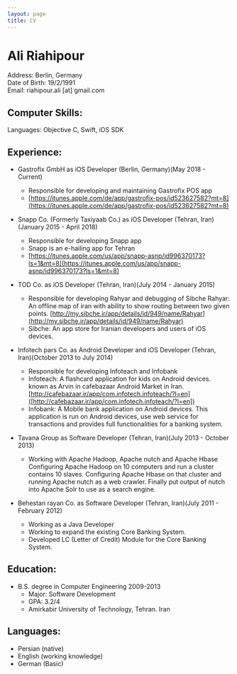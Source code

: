 ```yaml
---
layout: page
title: CV
---
```

# Ali Riahipour

Address: Berlin, Germany<br>
Date of Birth: 19/2/1991<br>
Email: riahipour.ali [at] gmail.com


## Computer Skills:

Languages: Objective C, Swift, iOS SDK<br>

## Experience:

+ Gastrofix GmbH as iOS Developer (Berlin, Germany)(May 2018 - Current)

	- Responsible for developing and maintaining Gastrofix POS app
	- [https://itunes.apple.com/de/app/gastrofix-pos/id523627582?mt=8](https://itunes.apple.com/de/app/gastrofix-pos/id523627582?mt=8)

+ Snapp Co. (Formerly Taxiyaab Co.) as iOS Developer (Tehran, Iran)(January 2015 - April 2018)
 
	- Responsible for developing Snapp app
	- Snapp is an e-hailing app for Tehran
	- [https://itunes.apple.com/us/app/snapp-asnp/id996370173?ls=1&mt=8](https://itunes.apple.com/us/app/snapp-asnp/id996370173?ls=1&mt=8)

+ TOD Co. as iOS Developer (Tehran, Iran)(July 2014 - January 2015)

	- Responsible for developing Rahyar and debugging of Sibche
Rahyar: An offline map of iran with ability to show routing between two given points. 
[http://my.sibche.ir/app/details/id/949/name/Rahyar](http://my.sibche.ir/app/details/id/949/name/Rahyar)		
	- Sibche: An app store for Iranian developers and users of iOS devices.
+ Infotech pars Co. as Android Developer and iOS Developer (Tehran, Iran)(October 2013 to July 2014)

	- Responsible for developing Infoteach and Infobank
	- Infoteach: A flashcard application for kids on Android devices. known as Arvin in cafebazaar Android Market in Iran. 
[http://cafebazaar.ir/app/com.infotech.infoteach/?l=en]([http://cafebazaar.ir/app/com.infotech.infoteach/?l=en])
	- Infobank: A Mobile bank application on Android devices. This application is run on Android devices, use web service for transactions and provides full functionalities for a banking system.

+ Tavana Group as Software Developer (Tehran, Iran)(July 2013 - October 2013)

	- Working with Apache Hadoop, Apache nutch and Apache Hbase
Configuring Apache Hadoop on 10 computers and run a cluster contains 10 slaves. Configuring Apache Hbase on that cluster and running Apache nutch as a web crawler. Finally put output of nutch into Apache Solr to use as a search engine.

+ Behestan rayan Co. as Software Developer (Tehran, Iran)(July 2011 - February 2012)
  
	- Working as a Java Developer
	- Working to expand the existing Core Banking System.
	- Developed LC (Letter of Credit) Module for the Core Banking System.

## Education:
+ B.S. degree in Computer Engineering 2009-2013
	- Major: Software Development
	- GPA: 3.2/4
	- Amirkabir University of Technology, Tehran. Iran
 


## Languages:
+ Persian (native)
+ English (working knowledge)
+ German (Basic)

